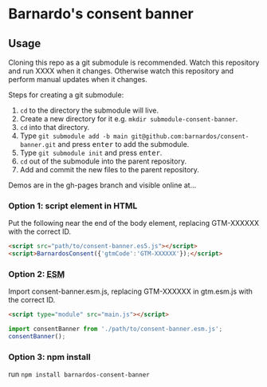 # Barnardo's consent banner

## Usage

Cloning this repo as a git submodule is recommended. Watch this repository and run XXXX when it changes. Otherwise watch this repository and perform manual updates when it changes.

Steps for creating a git submodule:

1. `cd` to the directory the submodule will live.
2. Create a new directory for it e.g. `mkdir submodule-consent-banner`.
3. `cd` into that directory.
4. Type `git submodule add -b main git@github.com:barnardos/consent-banner.git` and press <kbd>enter</kbd> to add the submodule.
5. Type `git submodule init` and press <kbd>enter</kbd>.
6. `cd` out of the submodule into the parent repository.
7. Add and commit the new files to the parent repository.

Demos are in the gh-pages branch and visible online at...

### Option 1: script element in HTML

Put the following near the end of the body element, replacing GTM-XXXXXX with the correct ID.

```html
<script src="path/to/consent-banner.es5.js"></script>
<script>BarnardosConsent({'gtmCode':'GTM-XXXXXX'});</script>
```

### Option 2: <abbr title="ECMAScript Module">ESM</a>

Import consent-banner.esm.js, replacing GTM-XXXXXX in gtm.esm.js with the correct ID.

```html
<script type="module" src="main.js"></script>
```

```js
import consentBanner from './path/to/consent-banner.esm.js';
consentBanner();
```

### Option 3: npm install

run `npm install barnardos-consent-banner`
